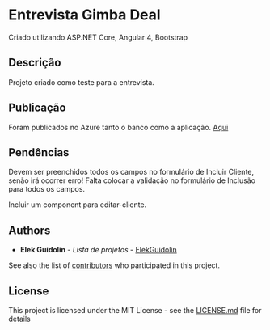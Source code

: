 # Entrevista Gimba Deal

Criado utilizando ASP.NET Core, Angular 4, Bootstrap

## Descrição

Projeto criado como teste para a entrevista.

## Publicação

Foram publicados no Azure tanto o banco como a aplicação. [Aqui](http://entrevistadealgimba.azurewebsites.net)

## Pendências

Devem ser preenchidos todos os campos no formulário de Incluir Cliente, senão irá ocorrer erro! Falta colocar a validação no formulário de Inclusão para todos os campos.

Incluir um component para editar-cliente.

## Authors

* **Elek Guidolin** - *Lista de projetos* - [ElekGuidolin](https://github.com/ElekGuidolin)

See also the list of [contributors](https://github.com/your/project/contributors) who participated in this project.

## License

This project is licensed under the MIT License - see the [LICENSE.md](LICENSE.md) file for details

